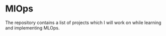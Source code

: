 # MlOps
The repository contains a list of projects which I will work on while learning and implementing MLOps.
